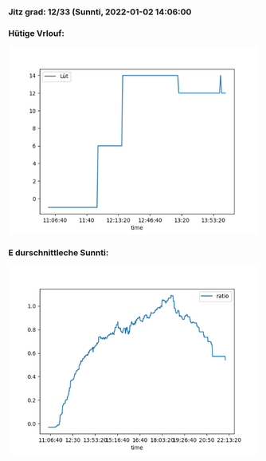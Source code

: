 ### Jitz grad: 12/33 (Sunnti, 2022-01-02 14:06:00

### Hütige Vrlouf:
![Graph](Today.png)

### E durschnittleche Sunnti:
![Graph](Sunnti.png)